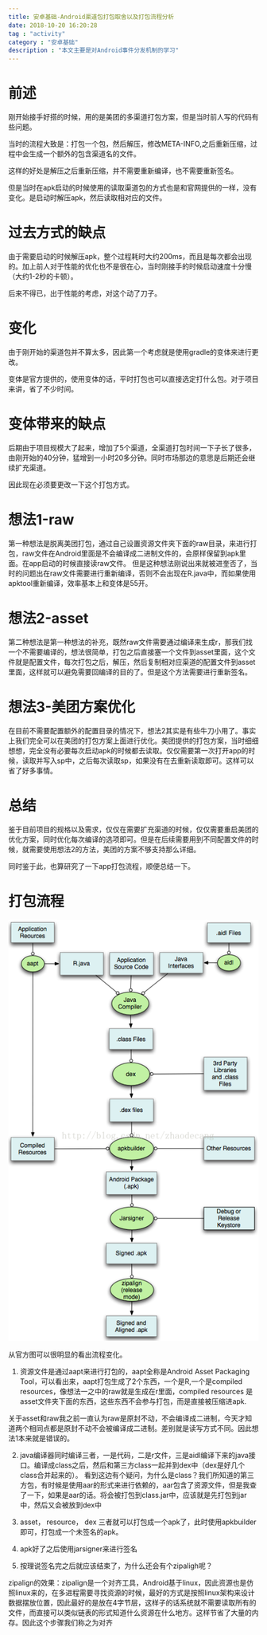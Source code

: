 ```yaml
---
title: 安卓基础-Android渠道包打包取舍以及打包流程分析
date: 2018-10-20 16:20:28
tag : "activity"
category : "安卓基础"
description : "本文主要是对Android事件分发机制的学习"
---
```


# 前述

刚开始接手好搭的时候，用的是美团的多渠道打包方案，但是当时前人写的代码有些问题。

当时的流程大致是：打包一个包，然后解压，修改META-INFO,之后重新压缩，过程中会生成一个额外的包含渠道名的文件。

这样的好处是解压之后重新压缩，并不需要重新编译，也不需要重新签名。

但是当时在apk启动的时候使用的读取渠道包的方式也是和官网提供的一样，没有变化。是启动时解压apk，然后读取相对应的文件。

# 过去方式的缺点

由于需要启动的时候解压apk，整个过程耗时大约200ms，而且是每次都会出现的。加上前人对于性能的优化也不是很在心，当时刚接手的时候启动速度十分慢（大约1-2秒的卡顿）。

后来不得已，出于性能的考虑，对这个动了刀子。

# 变化

由于刚开始的渠道包并不算太多，因此第一个考虑就是使用gradle的变体来进行更改。

变体是官方提供的，使用变体的话，平时打包也可以直接选定打什么包。对于项目来讲，省了不少时间。

# 变体带来的缺点

后期由于项目规模大了起来，增加了5个渠道，全渠道打包时间一下子长了很多，由刚开始的40分钟，猛增到一小时20多分钟。同时市场那边的意思是后期还会继续扩充渠道。

因此现在必须要更改一下这个打包方式。

# 想法1-raw

第一种想法是脱离美团打包，通过自己设置资源文件夹下面的raw目录，来进行打包，raw文件在Android里面是不会编译成二进制文件的，会原样保留到apk里面。在app启动的时候直接读raw文件。
但是这种想法刚说出来就被进奎否了，当时的问题出在raw文件需要进行重新编译，否则不会出现在R.java中，而如果使用apktool重新编译，效率基本上和变体是55开。

# 想法2-asset

第二种想法是第一种想法的补充，既然raw文件需要通过编译来生成r，那我们找一个不需要编译的，想法很简单，打包之后直接塞一个文件到asset里面，这个文件就是配置文件，每次打包之后，解压，然后复制相对应渠道的配置文件到asset里面，这样就可以避免需要回编译的目的了。但是这个方法需要进行重新签名。

# 想法3-美团方案优化

在目前不需要配置额外的配置目录的情况下，想法2其实是有些牛刀小用了。事实上我们完全可以在美团的打包方案上面进行优化。美团提供的打包方案，当时细细想想，完全没有必要每次启动apk的时候都去读取。仅仅需要第一次打开app的时候，读取并写入sp中，之后每次读取sp，如果没有在去重新读取即可。这样可以省了好多事情。

# 总结

鉴于目前项目的规格以及需求，仅仅在需要扩充渠道的时候，仅仅需要重启美团的优化方案，同时优化每次编译的选项即可。但是在后续需要用到不同配置文件的时候，就需要使用想法2的方法，美团的方案不够支持那么详细。

同时鉴于此，也算研究了一下app打包流程，顺便总结一下。

# 打包流程

![打包流程](/images/Android/Androidpackageimage.png)

从官方图可以很明显的看出流程变化。

1. 资源文件是通过aapt来进行打包的，aapt全称是Android Asset Packaging Tool，可以看出来，aapt打包生成了2个东西，一个是R,一个是compiled resources，像想法一之中的raw就是生成在r里面，compiled resources 是asset文件夹下面的东西，这些东西不会参与打包，而是直接被压缩进apk.

关于asset和raw我之前一直认为raw是原封不动，不会编译成二进制，今天才知道两个相同点都是原封不动不会被编译成二进制。差别就是读写方式不同。因此想法1本来就是错误的。

2. java编译器同时编译三者，一是代码，二是r文件，三是aidl编译下来的java接口。编译成class之后，然后和第三方class一起并到dex中（dex是好几个class合并起来的）。
看到这边有个疑问，为什么是class？我们所知道的第三方包，有时候是使用aar的形式来进行依赖的，aar包含了资源文件，但是我查了一下，如果是aar的话。将会被打包到class.jar中，应该就是先打包到jar中，然后又会被放到dex中

3. asset， resource， dex 三者就可以打包成一个apk了，此时使用apkbuilder即可，打包成一个未签名的apk。

4. apk好了之后使用jarsigner来进行签名

5. 按理说签名完之后就应该结束了，为什么还会有个zipaligh呢？

zipalign的效果：zipalign是一个对齐工具，Android基于linux，因此资源也是仿照linux来的，在多进程需要寻找资源的时候，最好的方式是按照linux架构来设计数据摆放位置，因此最好的是放在4字节层，这样子的话系统就不需要读取所有的文件，而直接可以类似链表的形式知道什么资源在什么地方。这样节省了大量的内存。因此这个步骤我们称之为对齐

